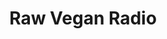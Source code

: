 ---
client: RVR
title: Raw Vegan Radio
logo: 
website: http://rawveganradio.com
location: Los Angeles, Ca.
category: client
layout: client
---